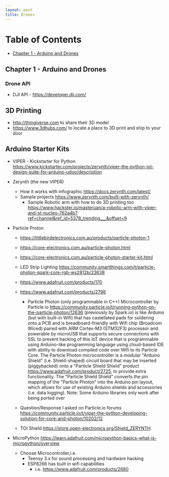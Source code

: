 ```yaml
---
layout: post
title: Drones
---
```


# Table of Contents
  * [Chapter 1 - Arduino and Drones](#chapter-1)

## Chapter 1 - Arduino and Drones<a id="chapter-1"></a>

### Drone API

* DJI API - https://developer.dji.com/

## 3D Printing

* http://thingiverse.com to share their 3D model
* https://www.3dhubs.com/ to locate a place to 3D print and ship to your door

## Arduino Starter Kits

* VIPER - Kickstarter for Python https://www.kickstarter.com/projects/zerynth/viper-the-python-iot-design-suite-for-arduino-udoo/description

* Zerynth (the new VIPER)
    * How it works with infographic https://docs.zerynth.com/latest/
    * Sample projects https://www.zerynth.com/built-with-zerynth/
        * Sample Robotic arm with how to do 3D printing too
            https://www.hackster.io/masteruan/a-robotic-arm-with-viper-and-st-nucleo-762a4b?ref=channel&ref_id=5378_trending___&offset=9

* Particle Proton
    * https://littlebirdelectronics.com.au/products/particle-photon-1
    * https://core-electronics.com.au/particle-photon.html
    * https://core-electronics.com.au/particle-photon-starter-kit.html
    * LED Strip Lighting https://community.smartthings.com/t/particle-photon-spark-core-rgb-ws2812b/23638


    * https://www.adafruit.com/products/170
    * https://www.adafruit.com/products/2798
        * Particle Photon (only programmable in C++)
         Microcontroller by Particle.io https://community.particle.io/t/running-python-on-the-particle-photon/12636
         (previously by Spark.io) is like
         Arduino (but with built-in Wifi) that has
         castellated pads for soldering onto a PCB
         and is breadboard-friendly
         with Wifi chip (Broadcom Wiced) paired with
         ARM Cortex-M3 (STM32F3) processor
         and powerable by microUSB
         that supports secure connections with SSL
         to prevent hacking of this IoT device
         that is programmable using Arduino-like
         programming language using cloud-based IDE with
         ability to download compiled code over Wifi to
         its Particle Core. The Particle Photon microcontroller
        is a modular "Arduino Shield" (i.e. Shield-shaped)
        circuit board that may be inserted (piggybacked)
        onto a "Particle Shield Shield" product https://www.adafruit.com/product/2725,
        to provide extra functionality. The "Particle Shield Shield"
        converts the pin mapping of the "Particle Photon"
        into the Arduino pin layout, which
        allows for use of existing Arduino shields and accessories
        (i.e. data logging). Note: Some Arduino libraries only work after being
        ported over
    * Question/Response I asked on Particle.io forums https://community.particle.io/t/viper-the-python-developing-solution-for-core-and-photon/10202/12
    * TOI Shield https://store.open-electronics.org/Shield_ZERYNTH

* MicroPython https://learn.adafruit.com/micropython-basics-what-is-micropython/overview
    * Choose Microcontroller,i.e.
        * Teensy 3.x for sound processing and hardware hacking
        * ESP8266 has built in wifi capabilities
            * i.e. https://www.adafruit.com/products/2680



